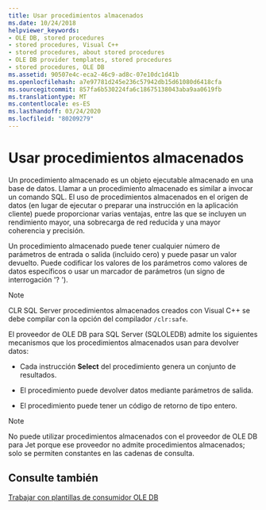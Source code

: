 ```yaml
---
title: Usar procedimientos almacenados
ms.date: 10/24/2018
helpviewer_keywords:
- OLE DB, stored procedures
- stored procedures, Visual C++
- stored procedures, about stored procedures
- OLE DB provider templates, stored procedures
- stored procedures, OLE DB
ms.assetid: 90507e4c-eca2-46c9-ad8c-07e10dc1d41b
ms.openlocfilehash: a7e97781d245e236c57942db15d61080d6418cfa
ms.sourcegitcommit: 857fa6b530224fa6c18675138043aba9aa0619fb
ms.translationtype: MT
ms.contentlocale: es-ES
ms.lasthandoff: 03/24/2020
ms.locfileid: "80209279"
---
```

# <a name="using-stored-procedures"></a>Usar procedimientos almacenados

Un procedimiento almacenado es un objeto ejecutable almacenado en una base de datos. Llamar a un procedimiento almacenado es similar a invocar un comando SQL. El uso de procedimientos almacenados en el origen de datos (en lugar de ejecutar o preparar una instrucción en la aplicación cliente) puede proporcionar varias ventajas, entre las que se incluyen un rendimiento mayor, una sobrecarga de red reducida y una mayor coherencia y precisión.

Un procedimiento almacenado puede tener cualquier número de parámetros de entrada o salida (incluido cero) y puede pasar un valor devuelto. Puede codificar los valores de los parámetros como valores de datos específicos o usar un marcador de parámetros (un signo de interrogación '? ').

> [!NOTE]
>  CLR SQL Server procedimientos almacenados creados con Visual C++ se debe compilar con la opción del compilador `/clr:safe`.

El proveedor de OLE DB para SQL Server (SQLOLEDB) admite los siguientes mecanismos que los procedimientos almacenados usan para devolver datos:

- Cada instrucción **Select** del procedimiento genera un conjunto de resultados.

- El procedimiento puede devolver datos mediante parámetros de salida.

- El procedimiento puede tener un código de retorno de tipo entero.

> [!NOTE]
> No puede utilizar procedimientos almacenados con el proveedor de OLE DB para Jet porque ese proveedor no admite procedimientos almacenados; solo se permiten constantes en las cadenas de consulta.

## <a name="see-also"></a>Consulte también

[Trabajar con plantillas de consumidor OLE DB](../../data/oledb/working-with-ole-db-consumer-templates.md)

